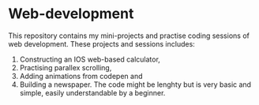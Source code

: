 # Web-development
This repository contains my mini-projects and practise coding sessions of web development.
These projects and sessions includes:
1. Constructing an IOS web-based calculator, 
2. Practising parallex scrolling, 
3. Adding animations from codepen and 
4. Building a newspaper.
The code might be lenghty but is very basic and simple, easily understandable by a beginner.
